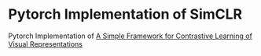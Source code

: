 # Pytorch Implementation of SimCLR
Pytorch Implementation of [A Simple Framework for Contrastive Learning of Visual Representations](https://arxiv.org/abs/2002.05709)

